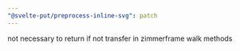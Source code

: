 ```yaml
---
"@svelte-put/preprocess-inline-svg": patch
---
```


not necessary to return if not transfer in zimmerframe walk methods
